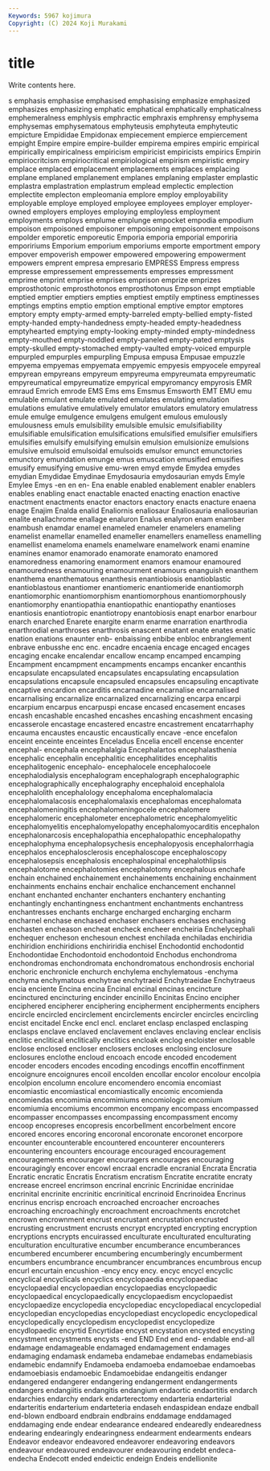 ```yaml
---
Keywords: 5967 kojimura
Copyright: (C) 2024 Koji Murakami
---
```


# title

Write contents here.



s emphasis emphasise emphasised emphasising emphasize
emphasized emphasizes emphasizing emphatic emphatical emphatically emphaticalness emphemeralness emphlysis emphractic
emphraxis emphrensy emphysema emphysemas emphysematous emphyteusis emphyteuta emphyteutic empicture Empididae
Empidonax empiecement empierce empiercement empight Empire empire empire-builder empirema empires
empiric empirical empirically empiricalness empiricism empiricist empiricists empirics Empirin empiriocritcism
empiriocritical empiriological empirism empiristic empiry emplace emplaced emplacement emplacements emplaces
emplacing emplane emplaned emplanement emplanes emplaning emplaster emplastic emplastra emplastration
emplastrum emplead emplectic emplection emplectite emplecton empleomania emplore employ employability
employable employe employed employee employees employer employer-owned employers employes employing
employless employment employments employs emplume emplunge empocket empodia empodium empoison
empoisoned empoisoner empoisoning empoisonment empoisons empolder emporetic emporeutic Emporia emporia
emporial emporiria empoririums Emporium emporium emporiums emporte emportment empory empover
empoverish empower empowered empowering empowerment empowers emprent empresa empresario EMPRESS
Empress empress empresse empressement empressements empresses empressment emprime emprint emprise
emprises emprison emprize emprizes emprosthotonic emprosthotonos emprosthotonus Empson empt emptiable
emptied emptier emptiers empties emptiest emptily emptiness emptinesses emptings emptins
emptio emption emptional emptive emptor emptores emptory empty empty-armed empty-barreled
empty-bellied empty-fisted empty-handed empty-handedness empty-headed empty-headedness emptyhearted emptying empty-looking empty-minded
empty-mindedness empty-mouthed empty-noddled empty-paneled empty-pated emptysis empty-skulled empty-stomached empty-vaulted empty-voiced
empurple empurpled empurples empurpling Empusa empusa Empusae empuzzle empyema empyemas
empyemata empyemic empyesis empyocele empyreal empyrean empyreans empyreum empyreuma empyreumata
empyreumatic empyreumatical empyreumatize empyrical empyromancy empyrosis EMR emraud Emrich emrode
EMS Ems ems Emsmus Emsworth EMT EMU emu emulable emulant
emulate emulated emulates emulating emulation emulations emulative emulatively emulator emulators
emulatory emulatress emule emulge emulgence emulgens emulgent emulous emulously emulousness
emuls emulsibility emulsible emulsic emulsifiability emulsifiable emulsification emulsifications emulsified emulsifier
emulsifiers emulsifies emulsify emulsifying emulsin emulsion emulsionize emulsions emulsive emulsoid
emulsoidal emulsoids emulsor emunct emunctories emunctory emundation emunge emus emuscation
emusified emusifies emusify emusifying emusive emu-wren emyd emyde Emydea emydes
emydian Emydidae Emydinae Emydosauria emydosaurian emyds Emyle Emylee Emys -en
en en- Ena enable enabled enablement enabler enablers enables enabling
enact enactable enacted enacting enaction enactive enactment enactments enactor enactors
enactory enacts enacture enaena enage Enajim Enalda enalid Enaliornis enaliosaur
Enaliosauria enaliosaurian enalite enallachrome enallage enaluron Enalus enalyron enam enamber
enambush enamdar enamel enameled enameler enamelers enameling enamelist enamellar enamelled
enameller enamellers enamelless enamelling enamellist enameloma enamels enamelware enamelwork enami
enamine enamines enamor enamorado enamorate enamorato enamored enamoredness enamoring enamorment
enamors enamour enamoured enamouredness enamouring enamourment enamours enanguish enanthem enanthema
enanthematous enanthesis enantiobiosis enantioblastic enantioblastous enantiomer enantiomeric enantiomeride enantiomorph enantiomorphic
enantiomorphism enantiomorphous enantiomorphously enantiomorphy enantiopathia enantiopathic enantiopathy enantioses enantiosis enantiotropic
enantiotropy enantobiosis enapt enarbor enarbour enarch enarched Enarete enargite enarm
enarme enarration enarthrodia enarthrodial enarthroses enarthrosis enascent enatant enate enates
enatic enation enations enaunter enb- enbaissing enbibe enbloc enbranglement enbrave
enbusshe enc enc. encadre encaenia encage encaged encages encaging encake
encalendar encallow encamp encamped encamping Encampment encampment encampments encamps encanker
encanthis encapsulate encapsulated encapsulates encapsulating encapsulation encapsulations encapsule encapsuled encapsules
encapsuling encaptivate encaptive encardion encarditis encarnadine encarnalise encarnalised encarnalising encarnalize
encarnalized encarnalizing encarpa encarpi encarpium encarpus encarpuspi encase encased encasement
encases encash encashable encashed encashes encashing encashment encasing encasserole encastage
encastered encastre encastrement encatarrhaphy encauma encaustes encaustic encaustically encave -ence
encefalon enceint enceinte enceintes Enceladus Encelia encell encense encenter encephal-
encephala encephalalgia Encephalartos encephalasthenia encephalic encephalin encephalitic encephalitides encephalitis encephalitogenic
encephalo- encephalocele encephalocoele encephalodialysis encephalogram encephalograph encephalographic encephalographically encephalography encephaloid
encephalola encephalolith encephalology encephaloma encephalomalacia encephalomalacosis encephalomalaxis encephalomas encephalomata encephalomeningitis
encephalomeningocele encephalomere encephalomeric encephalometer encephalometric encephalomyelitic encephalomyelitis encephalomyelopathy encephalomyocarditis encephalon
encephalonarcosis encephalopathia encephalopathic encephalopathy encephalophyma encephalopsychesis encephalopyosis encephalorrhagia encephalos encephalosclerosis
encephaloscope encephaloscopy encephalosepsis encephalosis encephalospinal encephalothlipsis encephalotome encephalotomies encephalotomy encephalous
enchafe enchain enchained enchainement enchainements enchaining enchainment enchainments enchains enchair
enchalice enchancement enchannel enchant enchanted enchanter enchanters enchantery enchanting enchantingly
enchantingness enchantment enchantments enchantress enchantresses enchants encharge encharged encharging encharm
encharnel enchase enchased enchaser enchasers enchases enchasing enchasten encheason encheat
encheck encheer encheiria Enchelycephali enchequer encheson enchesoun enchest enchilada enchiladas
enchiridia enchiridion enchiridions enchiriridia enchisel Enchodontid enchodontid Enchodontidae Enchodontoid enchodontoid
Enchodus enchondroma enchondromas enchondromata enchondromatous enchondrosis enchorial enchoric enchronicle enchurch
enchylema enchylematous -enchyma enchyma enchymatous enchytrae enchytraeid Enchytraeidae Enchytraeus encia
enciente Encina encina Encinal encinal encinas encincture encinctured encincturing encinder
encinillo Encinitas Encino encipher enciphered encipherer enciphering encipherment encipherments enciphers
encircle encircled encirclement encirclements encircler encircles encircling encist encitadel Encke
encl encl. enclaret enclasp enclasped enclasping enclasps enclave enclaved enclavement
enclaves enclaving enclear enclisis enclitic enclitical enclitically enclitics encloak enclog
encloister enclosable enclose enclosed encloser enclosers encloses enclosing enclosure enclosures
enclothe encloud encoach encode encoded encodement encoder encoders encodes encoding
encodings encoffin encoffinment encoignure encoignures encoil encolden encollar encolor encolour
encolpia encolpion encolumn encolure encomendero encomia encomiast encomiastic encomiastical encomiastically
encomic encomienda encomiendas encomimia encomimiums encomiologic encomium encomiumia encomiums encommon
encompany encompass encompassed encompasser encompasses encompassing encompassment encomy encoop encopreses
encopresis encorbellment encorbelment encore encored encores encoring encoronal encoronate encoronet
encorpore encounter encounterable encountered encounterer encounterers encountering encounters encourage encouraged
encouragement encouragements encourager encouragers encourages encouraging encouragingly encover encowl encraal
encradle encranial Encrata Encratia Encratic encratic Encratis Encratism encratism Encratite
encratite encraty encrease encreel encrimson encrinal encrinic Encrinidae encrinidae encrinital
encrinite encrinitic encrinitical encrinoid Encrinoidea Encrinus encrinus encrisp encroach encroached
encroacher encroaches encroaching encroachingly encroachment encroachments encrotchet encrown encrownment encrust
encrustant encrustation encrusted encrusting encrustment encrusts encrypt encrypted encrypting encryption
encryptions encrypts encuirassed enculturate enculturated enculturating enculturation enculturative encumber encumberance
encumberances encumbered encumberer encumbering encumberingly encumberment encumbers encumbrance encumbrancer encumbrances
encumbrous encup encurl encurtain encushion -ency ency ency. encyc encycl
encyclic encyclical encyclicals encyclics encyclopaedia encyclopaediac encyclopaedial encyclopaedian encyclopaedias encyclopaedic
encyclopaedical encyclopaedically encyclopaedism encyclopaedist encyclopaedize encyclopedia encyclopediac encyclopediacal encyclopedial encyclopedian
encyclopedias encyclopediast encyclopedic encyclopedical encyclopedically encyclopedism encyclopedist encyclopedize encydlopaedic encyrtid
Encyrtidae encyst encystation encysted encysting encystment encystments encysts -end END
End end end- endable end-all endamage endamageable endamaged endamagement endamages
endamaging endamask endameba endamebae endamebas endamebiasis endamebic endamnify Endamoeba endamoeba
endamoebae endamoebas endamoebiasis endamoebic Endamoebidae endangeitis endanger endangered endangerer endangering
endangerment endangerments endangers endangiitis endangitis endangium endaortic endaortitis endarch endarchies
endarchy endark endarterectomy endarteria endarterial endarteritis endarterium endarteteria endaseh endaspidean
endaze endball end-blown endboard endbrain endbrains enddamage enddamaged enddamaging ende
endear endearance endeared endearedly endearedness endearing endearingly endearingness endearment endearments
endears Endeavor endeavor endeavored endeavorer endeavoring endeavors endeavour endeavoured endeavourer
endeavouring endebt endeca- endecha Endecott ended endeictic endeign Endeis endellionite
